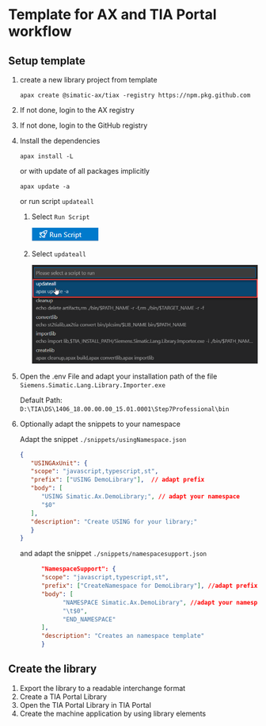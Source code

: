 # Template for AX and TIA Portal workflow
## Setup template

1. create a new library project from template 
      ```cli
      apax create @simatic-ax/tiax -registry https://npm.pkg.github.com
      ```
1. If not done, login to the AX registry
1. If not done, login to the GitHub registry
1. Install the dependencies

   ```cli
   apax install -L 
   ```

   or with update of all packages implicitly 

   ```cli
   apax update -a
   ```
   
   or run script `updateall`

      1. Select `Run Script`
   
            ![](doc/runscript.png)

      2. Select `updateall`
      
            ![](doc/select_updateall.png)

1. Open the .env File and adapt your installation path of the file `Siemens.Simatic.Lang.Library.Importer.exe`

      Default Path: `D:\TIA\DS\1406_18.00.00.00_15.01.0001\Step7Professional\bin`
      
1. Optionally adapt the snippets to your namespace

      Adapt the snippet `./snippets/usingNamespace.json`

      ```json
      {
         "USINGAxUnit": {
         "scope": "javascript,typescript,st",
         "prefix": ["USING DemoLibrary"],  // adapt prefix
         "body": [
            "USING Simatic.Ax.DemoLibrary;", // adapt your namespace
            "$0"
         ],
         "description": "Create USING for your library;"
         }    
      }
      ```

      and adapt the snippet `./snippets/namespacesupport.json`

      ```json 
            "NamespaceSupport": {
            "scope": "javascript,typescript,st",
            "prefix": ["CreateNamespace for DemoLibrary"], //adapt prefix
            "body": [
                  "NAMESPACE Simatic.Ax.DemoLibrary", //adapt your namespace
                  "\t$0",
                  "END_NAMESPACE"
            ],
            "description": "Creates an namespace template"
            }    
      ```

## Create the library

1. Export the library to a readable interchange format
1. Create a TIA Portal Library
1. Open the TIA Portal Library in TIA Portal
1. Create the machine application by using library elements
 